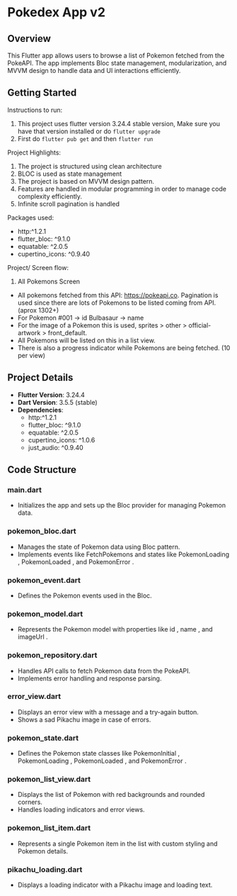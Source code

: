 # Pokedex App v2

## Overview

This Flutter app allows users to browse a list of Pokemon fetched from the PokeAPI. The app implements Bloc state management, modularization, and MVVM design to handle data and UI interactions efficiently.

## Getting Started

Instructions to run:

1. This project uses flutter version 3.24.4 stable version, Make sure you have that version installed or do `flutter upgrade`
2. First do `flutter pub get` and then `flutter run`

Project Highlights:

1. The project is structured using clean architecture
2. BLOC is used as state management
3. The project is based on MVVM design pattern.
4. Features are handled in modular programming in order to manage code complexity efficiently.
5. Infinite scroll pagination is handled

Packages used:

- http:^1.2.1
- flutter_bloc: ^9.1.0
- equatable: ^2.0.5
- cupertino_icons: ^0.9.40

Project/ Screen flow:

1. All Pokemons Screen

- All pokemons fetched from this API: <https://pokeapi.co>.
  Pagination is used since there are lots of Pokemons to be listed coming from API. (aprox 1302+)
- For Pokemon
  #001 -> id
  Bulbasaur -> name
- For the image of a Pokemon this is used, sprites > other > official-artwork > front_default.
- All Pokemons will be listed on this in a list view.
- There is also a progress indicator while Pokemons are being fetched. (10 per view)

## Project Details

- **Flutter Version**: 3.24.4
- **Dart Version**: 3.5.5 (stable)
- **Dependencies**:
  - http:^1.2.1
  - flutter_bloc: ^9.1.0
  - equatable: ^2.0.5
  - cupertino_icons: ^1.0.6
  - just_audio: ^0.9.40

## Code Structure

### main.dart

- Initializes the app and sets up the Bloc provider for managing Pokemon data.

### pokemon_bloc.dart

- Manages the state of Pokemon data using Bloc pattern.
- Implements events like FetchPokemons and states like PokemonLoading , PokemonLoaded , and PokemonError .

### pokemon_event.dart

- Defines the Pokemon events used in the Bloc.

### pokemon_model.dart

- Represents the Pokemon model with properties like id , name , and imageUrl .

### pokemon_repository.dart

- Handles API calls to fetch Pokemon data from the PokeAPI.
- Implements error handling and response parsing.

### error_view.dart

- Displays an error view with a message and a try-again button.
- Shows a sad Pikachu image in case of errors.

### pokemon_state.dart

- Defines the Pokemon state classes like PokemonInitial , PokemonLoading , PokemonLoaded , and PokemonError .

### pokemon_list_view.dart

- Displays the list of Pokemon with red backgrounds and rounded corners.
- Handles loading indicators and error views.

### pokemon_list_item.dart

- Represents a single Pokemon item in the list with custom styling and Pokemon details.

### pikachu_loading.dart

- Displays a loading indicator with a Pikachu image and loading text.
